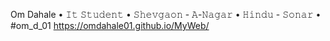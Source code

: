 Om Dahale
• 𝙸𝚝 𝚂𝚝𝚞𝚍𝚎𝚗𝚝
• 𝚂𝚑𝚎𝚟𝚐𝚊𝚘𝚗 - 𝙰-𝙽𝚊𝚐𝚊𝚛
• 𝙷𝚒𝚗𝚍𝚞 - 𝚂𝚘𝚗𝚊𝚛
• #om_d_01
https://omdahale01.github.io/MyWeb/
